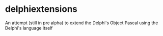 # delphiextensions
An attempt (still in pre alpha) to extend the Delphi's Object Pascal using the Delphi's language itself
